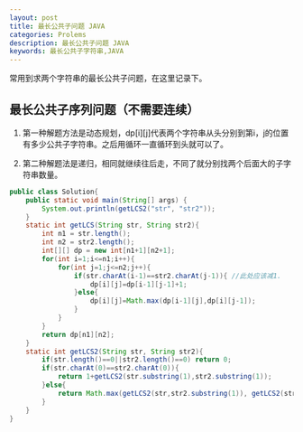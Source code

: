 ```yaml
---
layout: post
title: 最长公共子问题 JAVA
categories: Prolems
description: 最长公共子问题 JAVA
keywords: 最长公共子字符串,JAVA
---
```


常用到求两个字符串的最长公共子问题，在这里记录下。

## 最长公共子序列问题（不需要连续） ##

1. 第一种解题方法是动态规划，dp[i][j]代表两个字符串从头分别到第i，j的位置有多少公共子字符串。之后用循环一直循环到头就可以了。

2. 第二种解题法是递归，相同就继续往后走，不同了就分别找两个后面大的子字符串数量。

``` java
public class Solution{
    public static void main(String[] args) {
        System.out.println(getLCS2("str", "str2"));
    }
    static int getLCS(String str, String str2){
        int n1 = str.length();
        int n2 = str2.length();
        int[][] dp = new int[n1+1][n2+1];
        for(int i=1;i<=n1;i++){
            for(int j=1;j<=n2;j++){
                if(str.charAt(i-1)==str2.charAt(j-1)){ //此处应该减1.
                    dp[i][j]=dp[i-1][j-1]+1;
                }else{
                    dp[i][j]=Math.max(dp[i-1][j],dp[i][j-1]);
                }
            }
        }
        return dp[n1][n2];
    }
    static int getLCS2(String str, String str2){
        if(str.length()==0||str2.length()==0) return 0;
        if(str.charAt(0)==str2.charAt(0)){
            return 1+getLCS2(str.substring(1),str2.substring(1));
        }else{
            return Math.max(getLCS2(str,str2.substring(1)), getLCS2(str2,str.substring(1)));
        }
    }
}
```
